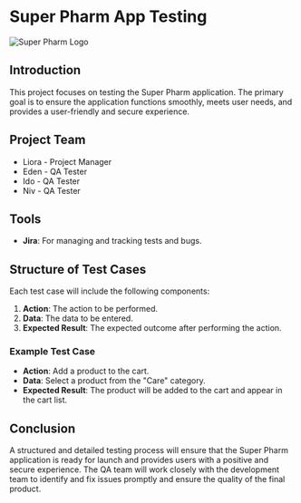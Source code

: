 # Super Pharm App Testing


![Super Pharm Logo](https://www.howazit.com/wp-content/uploads/2023/07/SuperPharm.png)


## Introduction
This project focuses on testing the Super Pharm application. The primary goal is to ensure the application functions smoothly, meets user needs, and provides a user-friendly and secure experience.

## Project Team
- Liora - Project Manager
- Eden - QA Tester
- Ido - QA Tester
- Niv - QA Tester


## Tools
- **Jira**: For managing and tracking tests and bugs.


## Structure of Test Cases
Each test case will include the following components:
1. **Action**: The action to be performed.
2. **Data**: The data to be entered.
3. **Expected Result**: The expected outcome after performing the action.

### Example Test Case
- **Action**: Add a product to the cart.
- **Data**: Select a product from the "Care" category.
- **Expected Result**: The product will be added to the cart and appear in the cart list.

## Conclusion
A structured and detailed testing process will ensure that the Super Pharm application is ready for launch and provides users with a positive and secure experience. The QA team will work closely with the development team to identify and fix issues promptly and ensure the quality of the final product.


